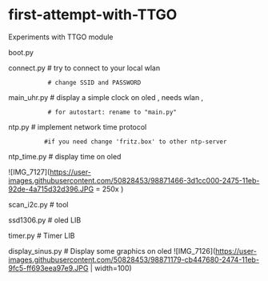 # first-attempt-with-TTGO
Experiments with TTGO module 

boot.py

connect.py     # try to connect to your local wlan
               
               # change SSID and PASSWORD

main_uhr.py    # display a simple clock on oled , needs wlan , 

               # for autostart: rename to "main.py"

ntp.py        # implement network time protocol  

              #if you need change 'fritz.box' to other ntp-server

ntp_time.py   # display time on oled

![IMG_7127](https://user-images.githubusercontent.com/50828453/98871466-3d1cc000-2475-11eb-92de-4a715d32d396.JPG  = 250x )

scan_i2c.py   # tool

ssd1306.py    # oled LIB

timer.py      # Timer LIB

display_sinus.py   # Display some graphics on oled
![IMG_7126](https://user-images.githubusercontent.com/50828453/98871179-cb447680-2474-11eb-9fc5-ff693eea97e9.JPG | width=100)



